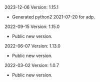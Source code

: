 2023-12-06 Version: 1.15.1
- Generated python2 2021-07-20 for adp.

2022-09-15 Version: 1.15.0
- Public new version.

2022-06-07 Version: 1.13.0
- Public new version.

2022-03-02 Version: 1.0.7
- Public new version.

